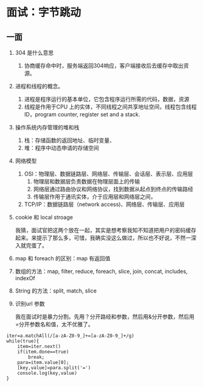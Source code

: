 # 面试：字节跳动

## 一面

1. 304 是什么意思
   1. 协商缓存命中时，服务端返回304响应，客户端接收后去缓存中取出资源。
2. 进程和线程的概念。
   1. 进程是程序运行的基本单位，它包含程序运行所需的代码，数据，资源
   2. 线程是作用于CPU 上的实体，不同线程之间共享地址空间，线程包含线程ID，program counter, register set and a stack.
3. 操作系统内存管理的堆和栈
   1. 栈：存储函数的返回地址、临时变量、
   2. 堆：程序中动态申请的存储空间
4. 网络模型
   1. OSI：物理层、数据链路层、网络层、传输层、会话层、表示层、应用层
      1. 物理层和数据层负责数据在物理层面上的传输
      2. 网络层通过路由协议和网络协议，找到数据从起点到终点的传输路经
      3. 传输层作用于通讯实体，介于应用层和网络层之间，
   2. TCP/IP：数据链路层（network access\)、网络层、传输层、应用层
5. cookie 和 local stroage

   我猜，面试官把这两个放在一起，其实是想考察我知不知道把用户的密码缓存起来。来提示了那么多，可惜，我确实没这么做过，所以也不好说，不然一深入就完蛋了。

6. map 和 foreach 的区别：map 有返回值
7. 数组的方法：map, filter, reduce, foreach, slice, join, concat, includes, indexOf
8. String 的方法：split, match, slice
9. 识别url 参数

   我在面试时是暴力分割。先用？分开路经和参数，然后用&分开参数，然后用=分开参数名和值，太不优雅了。

```text
iter=a.matchAll(/[a-zA-Z0-9_]+=[a-zA-Z0-9_]+/g)
while(true){
    item=iter.next()
    if(item.done==true)
        break;
    para=item.value[0];
    [key,value]=para.split('=')
    console.log(key,value)
}
```



